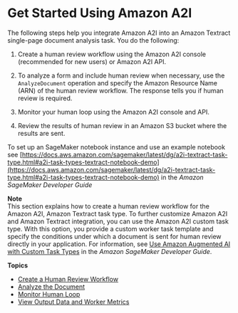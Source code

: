 # Get Started Using Amazon A2I<a name="a2i-textract-getting-started"></a>

The following steps help you integrate Amazon A2I into an Amazon Textract single\-page document analysis task\. You do the following:

1. Create a human review workflow using the Amazon A2I console \(recommended for new users\) or Amazon A2I API\.

1. To analyze a form and include human review when necessary, use the `AnalyzeDocument` operation and specify the Amazon Resource Name \(ARN\) of the human review workflow\. The response tells you if human review is required\. 

1. Monitor your human loop using the Amazon A2I console and API\. 

1. Review the results of human review in an Amazon S3 bucket where the results are sent\.

To set up an SageMaker notebook instance and use an example notebook see [https://docs.aws.amazon.com/sagemaker/latest/dg/a2i-textract-task-type.html#a2i-task-types-textract-notebook-demo](https://docs.aws.amazon.com/sagemaker/latest/dg/a2i-textract-task-type.html#a2i-task-types-textract-notebook-demo) in the *Amazon SageMaker Developer Guide*

**Note**  
This section explains how to create a human review workflow for the Amazon A2I, Amazon Textract task type\. To further customize Amazon A2I and Amazon Textract integration, you can use the Amazon A2I custom task type\. With this option, you provide a custom worker task template and specify the conditions under which a document is sent for human review directly in your application\. For information, see [Use Amazon Augmented AI with Custom Task Types](https://docs.aws.amazon.com/sagemaker/latest/dg/a2i-task-types-custom.html) in the *Amazon SageMaker Developer Guide*\.

**Topics**
+ [Create a Human Review Workflow](a2i-textract-create-flow-definition.md)
+ [Analyze the Document](a2i-textract-run-analyze-document.md)
+ [Monitor Human Loop](a2i-textract-monitor-human-loop.md)
+ [View Output Data and Worker Metrics](a2i-textract-view-output-data.md)